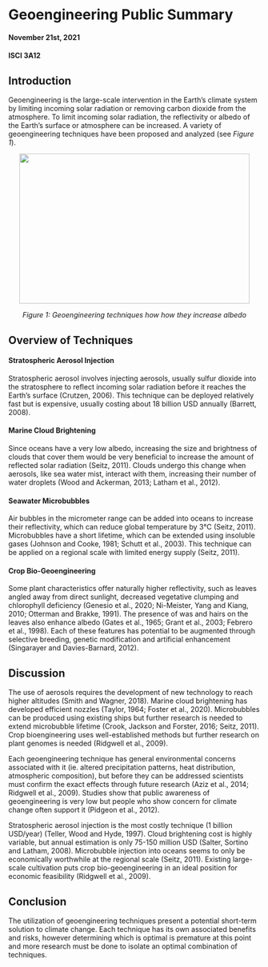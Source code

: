 # Geoengineering Public Summary
#### November 21st, 2021
#### ISCI 3A12

## Introduction

Geoengineering is the large-scale intervention in the Earth’s climate system by limiting incoming solar radiation or removing carbon dioxide from the atmosphere. To limit incoming solar radiation, the reflectivity or albedo of the Earth’s surface or atmosphere can be increased. A variety of geoengineering techniques have been proposed and analyzed (see *Figure 1*). 

<p align="center">
  <img width="460" height="300" src="https://user-images.githubusercontent.com/93102916/142753106-60dea402-eb7a-4ac3-8df5-16b6a2e93b7f.jpg">
</p>
<p align = "center">
  <em> Figure 1: Geoengineering techniques how how they increase albedo </em>
</p>

## Overview of Techniques
#### Stratospheric Aerosol Injection

Stratospheric aerosol involves injecting aerosols, usually sulfur dioxide into the stratosphere to reflect incoming solar radiation before it reaches the Earth’s surface (Crutzen, 2006). This technique can be deployed relatively fast but is expensive, usually costing about 18 billion USD annually (Barrett, 2008).

#### Marine Cloud Brightening

Since oceans have a very low albedo, increasing the size and brightness of clouds that cover them would be very beneficial to increase the amount of reflected solar radiation (Seitz, 2011). Clouds undergo this change when aerosols, like sea water mist, interact with them, increasing their number of water droplets (Wood and Ackerman, 2013; Latham et al., 2012).  

#### Seawater Microbubbles

Air bubbles in the micrometer range can be added into oceans to increase their reflectivity, which can reduce global temperature by 3℃ (Seitz, 2011). Microbubbles have a short lifetime, which can be extended using insoluble gases (Johnson and Cooke, 1981; Schutt et al., 2003). This technique can be applied on a regional scale with limited energy supply (Seitz, 2011). 

#### Crop Bio-Geoengineering

Some plant characteristics offer naturally higher reflectivity, such as leaves angled away from direct sunlight, decreased vegetative clumping and chlorophyll deficiency (Genesio et al., 2020; Ni-Meister, Yang and Kiang, 2010; Otterman and Brakke, 1991). The presence of was and hairs on the leaves also enhance albedo (Gates et al., 1965; Grant et al., 2003; Febrero et al., 1998). Each of these features has potential to be augmented through selective breeding, genetic modification and artificial enhancement (Singarayer and Davies-Barnard, 2012).

## Discussion

The use of aerosols requires the development of new technology to reach higher altitudes (Smith and Wagner, 2018). Marine cloud brightening has developed efficient nozzles (Taylor, 1964; Foster et al., 2020). Microbubbles can be produced using existing ships but further research is needed to extend microbubble lifetime (Crook, Jackson and Forster, 2016; Seitz, 2011). Crop bioengineering uses well-established methods but further research on plant genomes is needed (Ridgwell et al., 2009). 

Each geoengineering technique has general environmental concerns associated with it (ie. altered precipitation patterns, heat distribution, atmospheric composition), but before they can be addressed scientists must confirm the exact effects through future research (Aziz et al., 2014; Ridgwell et al., 2009). Studies show that public awareness of geoengineering is very low but people who show concern for climate change often support it (Pidgeon et al., 2012). 

Stratospheric aerosol injection is the most costly technique (1 billion USD/year) (Teller, Wood and Hyde, 1997). Cloud brightening cost is highly variable, but annual estimation is only 75-150 million USD (Salter, Sortino and Latham, 2008). Microbubble injection into oceans seems to only be economically worthwhile at the regional scale (Seitz, 2011). Existing large-scale cultivation puts crop bio-geoengineering in an ideal position for economic feasibility (Ridgwell et al., 2009). 

## Conclusion

The utilization of geoengineering techniques present a potential short-term solution to climate change. Each technique has its own associated benefits and risks, however determining which is optimal is premature at this point and more research must be done to isolate an optimal combination of techniques. 
